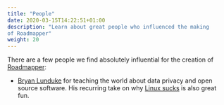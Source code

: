 ```yaml
---
title: "People"
date: 2020-03-15T14:22:51+01:00
description: "Learn about great people who influenced the making 
of Roadmapper"
weight: 20
---
```


There are a few people we find absolutely influential for the creation of [Roadmapper](https://github.com/peteraba/roadmapper):

 - [Bryan Lunduke](https://lunduke.com/pages/about/) for teaching the world about data privacy and open source software. His recurring take on why [Linux sucks](https://www.youtube.com/playlist?list=PLgkr4-AWobWGhF7VnxjHmKkIgGnrOV0BL) is also great fun.
